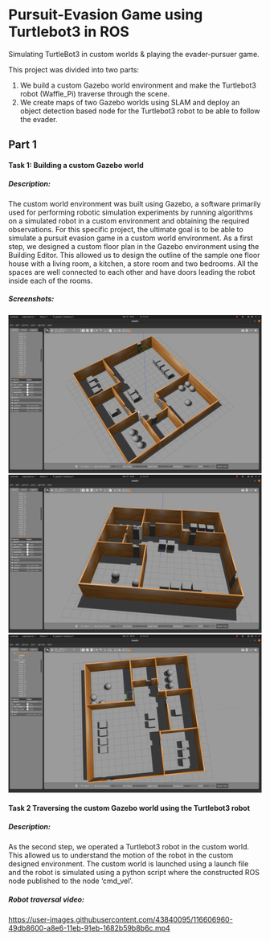 # Pursuit-Evasion Game using Turtlebot3 in ROS
Simulating TurtleBot3 in custom worlds &amp; playing the evader-pursuer game.

This project was divided into two parts:
1. We build a custom Gazebo world environment and make the Turtlebot3 robot (Waffle_Pi) traverse through the scene.
2. We create maps of two Gazebo worlds using SLAM and deploy an object detection based node for the Turtlebot3 robot to be able to follow the evader.

## Part 1

#### Task 1: Building a custom Gazebo world

##### Description: 
The custom world environment was built using Gazebo, a software primarily used for performing robotic simulation experiments by running algorithms on a simulated robot in a custom environment and obtaining the required observations. For this specific project, the ultimate goal is to be able to simulate a pursuit evasion game in a custom world environment. As a first step, we designed a custom floor plan in the Gazebo environment using the Building Editor. This allowed us to design the outline of the sample one floor house with a living room, a kitchen, a store room and two bedrooms. All the spaces are well connected to each other and have doors leading the robot inside each of the rooms.

##### Screenshots:

![alt text](https://github.com/sbhambr1/turtlebot3_simulations/blob/master/screenshots/Screenshot%20from%202021-03-31%2019-41-43.png?raw=true)
![alt text](https://github.com/sbhambr1/turtlebot3_simulations/blob/master/screenshots/Screenshot%20from%202021-03-31%2019-42-22.png?raw=true)
![alt text](https://github.com/sbhambr1/turtlebot3_simulations/blob/master/screenshots/Screenshot%20from%202021-03-31%2019-43-19.png?raw=true)

#### Task 2 Traversing the custom Gazebo world using the Turtlebot3 robot

##### Description: 
As the second step, we operated a Turtlebot3 robot in the custom world. This allowed us to understand the motion of the robot in the custom designed environment. The custom world is launched using a launch file and the robot is simulated using a python script where the constructed ROS node published to the node ‘cmd_vel’.

##### Robot traversal video:

https://user-images.githubusercontent.com/43840095/116606960-49db8600-a8e6-11eb-91eb-1682b59b8b6c.mp4

